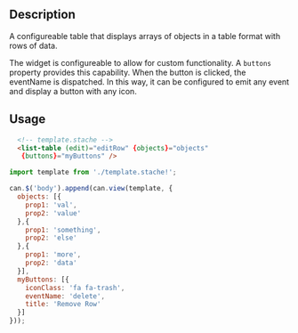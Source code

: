 <!--

@module {can.Component} components/list-table <list-table />
@parent geocola.components

-->

## Description
A configureable table that displays arrays of objects in a table format with rows of data.

The widget is configureable to allow for custom functionality. A `buttons` property provides this capability. When the button is clicked, the eventName is dispatched. In this way, it can be configured to emit any event and display a button with any icon.

## Usage

```html
  <!-- template.stache -->
  <list-table (edit)="editRow" {objects}="objects"
   {buttons}="myButtons" />
```

```javascript
import template from './template.stache!';

can.$('body').append(can.view(template, {
  objects: [{
    prop1: 'val',
    prop2: 'value'
  },{
    prop1: 'something',
    prop2: 'else'
  },{
    prop1: 'more',
    prop2: 'data'
  }],
  myButtons: [{
    iconClass: 'fa fa-trash',
    eventName: 'delete',
    title: 'Remove Row'
  }]
}));
